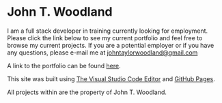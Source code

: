 # John T. Woodland
I am a full stack developer in training currently looking for employment.  Please click the link below to see my current portfolio and feel free to browse my current projects.  If you are a potential employer or if you have any questions, please e-mail me at <johntaylorwoodland@gmail.com>

A link to the portfolio can be found [here](https://jondagamkd.github.io/portfolio/).

This site was built using [The Visual Studio Code Editor](https://code.visualstudio.com/) and [GitHub Pages](https://pages.github.com/).

All projects within are the property of John T. Woodland.

<!-- ![Horiseon Website](./assets/images/horiseon.png) -->